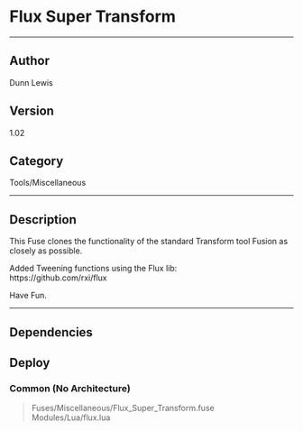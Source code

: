 # Flux Super Transform
___

## Author
Dunn Lewis

## Version
1.02

## Category
Tools/Miscellaneous

___

## Description
<p>This Fuse clones the functionality of the standard Transform tool Fusion as closely as possible.</p>

<p>Added Tweening functions using the Flux lib:<br>
https://github.com/rxi/flux<p>

<p>Have Fun.</p>

___

## Dependencies

## Deploy

### Common (No Architecture)

> Fuses/Miscellaneous/Flux_Super_Transform.fuse  
> Modules/Lua/flux.lua  
